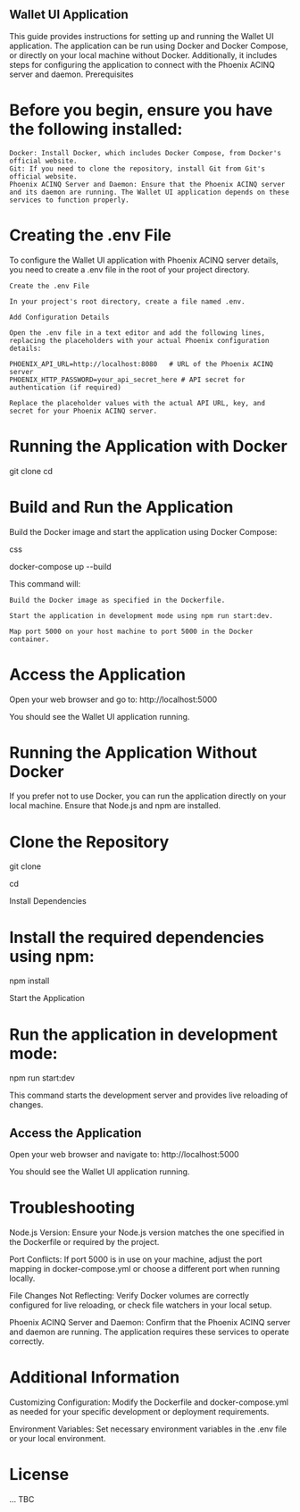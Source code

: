 ## Wallet UI Application

This guide provides instructions for setting up and running the Wallet UI application. The application can be run using Docker and Docker Compose, or directly on your local machine without Docker. Additionally, it includes steps for configuring the application to connect with the Phoenix ACINQ server and daemon.
Prerequisites

# Before you begin, ensure you have the following installed:

    Docker: Install Docker, which includes Docker Compose, from Docker's official website.
    Git: If you need to clone the repository, install Git from Git's official website.
    Phoenix ACINQ Server and Daemon: Ensure that the Phoenix ACINQ server and its daemon are running. The Wallet UI application depends on these services to function properly.

# Creating the .env File

To configure the Wallet UI application with Phoenix ACINQ server details, you need to create a .env file in the root of your project directory.

    Create the .env File

    In your project's root directory, create a file named .env.

    Add Configuration Details

    Open the .env file in a text editor and add the following lines, replacing the placeholders with your actual Phoenix configuration details:

    PHOENIX_API_URL=http://localhost:8080   # URL of the Phoenix ACINQ server
    PHOENIX_HTTP_PASSWORD=your_api_secret_here # API secret for authentication (if required)

    Replace the placeholder values with the actual API URL, key, and secret for your Phoenix ACINQ server.

# Running the Application with Docker

git clone <repository-url>
cd <repository-directory>

# Build and Run the Application

Build the Docker image and start the application using Docker Compose:

css

docker-compose up --build

This command will:

    Build the Docker image as specified in the Dockerfile.

    Start the application in development mode using npm run start:dev.

    Map port 5000 on your host machine to port 5000 in the Docker container.

# Access the Application

Open your web browser and go to: http://localhost:5000

You should see the Wallet UI application running.



# Running the Application Without Docker

If you prefer not to use Docker, you can run the application directly on your local machine. Ensure that Node.js and npm are installed.

# Clone the Repository

git clone <repository-url>

cd <repository-directory>

Install Dependencies

# Install the required dependencies using npm:

npm install

Start the Application

# Run the application in development mode:


npm run start:dev

This command starts the development server and provides live reloading of changes.

## Access the Application

Open your web browser and navigate to: http://localhost:5000

You should see the Wallet UI application running.

# Troubleshooting


Node.js Version: Ensure your Node.js version matches the one specified in the Dockerfile or required by the project.

Port Conflicts: If port 5000 is in use on your machine, adjust the port mapping in docker-compose.yml or choose a different port when running locally.

File Changes Not Reflecting: Verify Docker volumes are correctly configured for live reloading, or check file watchers in your local setup.

Phoenix ACINQ Server and Daemon: Confirm that the Phoenix ACINQ server and daemon are running. The application requires these services to operate correctly.

# Additional Information

Customizing Configuration: Modify the Dockerfile and docker-compose.yml as needed for your specific development or deployment requirements.

Environment Variables: Set necessary environment variables in the .env file or your local environment.

# License

... TBC
